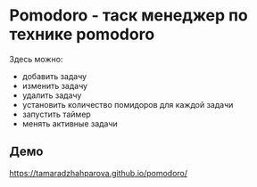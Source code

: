 # Pomodoro - таск менеджер по технике pomodoro

Здесь можно:
- добавить задачу
- изменить задачу
- удалить задачу
- установить количество помидоров для каждой задачи
- запустить таймер
- менять активные задачи

## Демо 

https://tamaradzhahparova.github.io/pomodoro/




